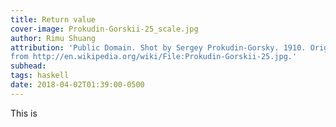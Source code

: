 ```yaml
---
title: Return value
cover-image: Prokudin-Gorskii-25_scale.jpg
author: Rimu Shuang
attribution: 'Public Domain. Shot by Sergey Prokudin-Gorsky. 1910. Originally
from http://en.wikipedia.org/wiki/File:Prokudin-Gorskii-25.jpg.'
subhead: 
tags: haskell
date: 2018-04-02T01:39:00-0500
---
```


This is 
